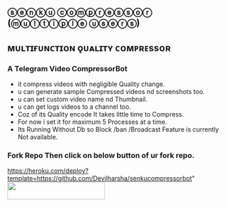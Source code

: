 ## ⓢⓔⓝⓚⓤ  ⓒⓞⓜⓟⓡⓔⓢⓢⓞⓡ (ⓜⓤⓛⓣⓘⓟⓛⓔ  ⓤⓢⓔⓡⓢ)

## ᴍᴜʟᴛɪғᴜɴᴄᴛɪᴏɴ ǫᴜᴀʟɪᴛʏ ᴄᴏᴍᴘʀᴇssᴏʀ  

### A Telegram Video CompressorBot  

- it compress videos with negligible Quality change.
- u can generate sample Compressed videos nd screenshots too.
- u can set custom video name nd Thumbnail.
- u can get logs videos to a channel too.
- Coz of its Quality encode It takes little time to Compress.
- For now i set it for maximum 5 Processes at a time.
- Its Running Without Db so Block /ban /Broadcast Feature is currently Not available.

### Fork Repo Then click on below button of ur fork repo.  
https://heroku.com/deploy?template=https://github.com/Devilharsha/senkucompressorbot" <img src="https://img.shields.io/badge/Deploy%20To%20Heroku-purple?style=for-the-badge&logo=heroku" width="220" height="38.45"/></a></p>

